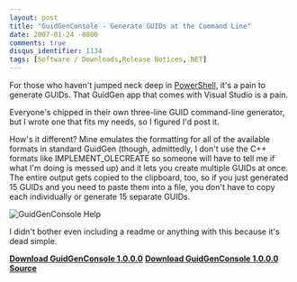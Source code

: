 ```yaml
---
layout: post
title: "GuidGenConsole - Generate GUIDs at the Command Line"
date: 2007-01-24 -0800
comments: true
disqus_identifier: 1134
tags: [Software / Downloads,Release Notices,.NET]
---
```

For those who haven't jumped neck deep in
[PowerShell](http://www.microsoft.com/windowsserver2003/technologies/management/powershell/default.mspx),
it's a pain to generate GUIDs. That GuidGen app that comes with Visual
Studio is a pain.
 
 Everyone's chipped in their own three-line GUID command-line generator,
but I wrote one that fits my needs, so I figured I'd post it.
 
 How's it different? Mine emulates the formatting for all of the
available formats in standard GuidGen (though, admittedly, I don't use
the C++ formats like IMPLEMENT\_OLECREATE so someone will have to tell
me if what I'm doing is messed up) and it lets you create multiple GUIDs
at once. The entire output gets copied to the clipboard, too, so if you
just generated 15 GUIDs and you need to paste them into a file, you
don't have to copy each individually or generate 15 separate GUIDs.
 
 ![GuidGenConsole
Help](https://jushww.dm2303.livefilestore.com/y2pYM_08x-FaALV8csXmNY3eljq37DD1qcicF-lP7nHCbn6MJp6UFGCoC3OguIz2wQQRKrk4OcBY-I7Ojg5lPazcttaH2kExbShpfvY7BzF0xM/GuidGenConsole.png?psid=1)
 
 I didn't bother even including a readme or anything with this because
it's dead simple.
 
 [**Download GuidGenConsole
1.0.0.0**](https://onedrive.live.com/redir?resid=C2CB832A5EC9B707!44398&authkey=!APIvkVI-VUqrt1o&ithint=file%2c.zip)
 [**Download GuidGenConsole 1.0.0.0
Source**](https://onedrive.live.com/redir?resid=C2CB832A5EC9B707!44397&authkey=!AH24FhekaxlHPN8&ithint=file%2c.zip)

